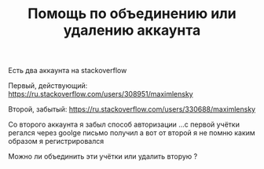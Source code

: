 ﻿---
title: "Помощь по объединению или удалению аккаунта"
se.owner.user_id: 308951
se.owner.display_name: "MaximLensky"
se.owner.link: "https://ru.meta.stackoverflow.com/users/308951/maximlensky"
se.link: "https://ru.meta.stackoverflow.com/questions/10446/%d0%9f%d0%be%d0%bc%d0%be%d1%89%d1%8c-%d0%bf%d0%be-%d0%be%d0%b1%d1%8a%d0%b5%d0%b4%d0%b8%d0%bd%d0%b5%d0%bd%d0%b8%d1%8e-%d0%b8%d0%bb%d0%b8-%d1%83%d0%b4%d0%b0%d0%bb%d0%b5%d0%bd%d0%b8%d1%8e-%d0%b0%d0%ba%d0%ba%d0%b0%d1%83%d0%bd%d1%82%d0%b0"
se.question_id: 10446
se.post_type: question
---
<p>Есть два аккаунта на stackoverflow </p>

<p>Первый, действующий: <a href="https://ru.stackoverflow.com/users/308951/maximlensky">https://ru.stackoverflow.com/users/308951/maximlensky</a></p>

<p>Второй, забытый: <a href="https://ru.stackoverflow.com/users/330688/maximlensky">https://ru.stackoverflow.com/users/330688/maximlensky</a> </p>

<p>Со второго аккаунта я забыл способ авторизации ...с первой учётки регался через goolge письмо получил а вот от второй я не помню каким образом я регистрировался </p>

<p>Можно ли объединить эти учётки или удалить вторую ?</p>
